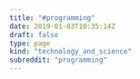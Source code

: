 ```yaml
---
title: "#programming"
date: 2019-01-03T10:35:14Z
draft: false
type: page
kind: "technology_and_science"
subreddit: "programming"
---
```

